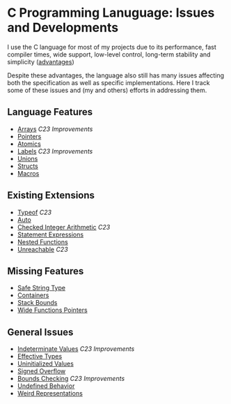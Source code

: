 # C Programming Lanuguage: Issues and Developments

I use the C language for most of my projects due to its performance,
fast compiler times, wide support, low-level control, long-term
stability and simplicity ([advantages](./good.mkd))

Despite these advantages, the language also still has many issues
affecting both the specification as well as specific implementations. 
Here I track some of these issues and (my and others) efforts in
addressing them.

## Language Features ##

* [Arrays](./arrays.mkd) *C23 Improvements*
* [Pointers](./pointers.mkd)
* [Atomics](./atomics.mkd)
* [Labels](./labels.mkd) *C23 Improvements*
* [Unions](./unions.mkd)
* [Structs](./structs.mkd)
* [Macros](./macros.mkd)

## Existing Extensions ##

* [Typeof](./typeof.mkd) *C23*
* [Auto](./auto.mkd)
* [Checked Integer Arithmetic](./checked.mkd) *C23*
* [Statement Expressions](./stexp.mkd)
* [Nested Functions](./nested.mkd)
* [Unreachable](./unreachable.mkd) *C23*

## Missing Features ##

* [Safe String Type](./strings.mkd)
* [Containers](./containers.mkd)
* [Stack Bounds](./stack.mkd)
* [Wide Functions Pointers](./wide.mkd)

## General Issues ##

* [Indeterminate Values](./indet.mkd) *C23 Improvements*
* [Effective Types](./tbaa.mkd)
* [Uninitialized Values](./uninit.mkd)
* [Signed Overflow](./signed.mkd)
* [Bounds Checking](./bounds.mkd) *C23 Improvements*
* [Undefined Behavior](./undef.mkd)
* [Weird Representations](./repr.mkd)
